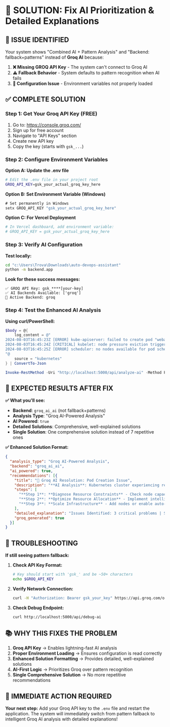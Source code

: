 # 🚀 SOLUTION: Fix AI Prioritization & Detailed Explanations

## 🎯 ISSUE IDENTIFIED
Your system shows "Combined AI + Pattern Analysis" and "Backend: fallback+patterns" instead of **Groq AI** because:

1. **❌ Missing GROQ API Key** - The system can't connect to Groq AI
2. **⚠️ Fallback Behavior** - System defaults to pattern recognition when AI fails
3. **🔧 Configuration Issue** - Environment variables not properly loaded

## ✅ COMPLETE SOLUTION

### Step 1: Get Your Groq API Key (FREE)
1. Go to: https://console.groq.com/
2. Sign up for free account
3. Navigate to "API Keys" section  
4. Create new API key
5. Copy the key (starts with `gsk_...`)

### Step 2: Configure Environment Variables

**Option A: Update the .env file**
```bash
# Edit the .env file in your project root
GROQ_API_KEY=gsk_your_actual_groq_key_here
```

**Option B: Set Environment Variable (Windows)**
```cmd
# Set permanently in Windows
setx GROQ_API_KEY "gsk_your_actual_groq_key_here"
```

**Option C: For Vercel Deployment**
```bash
# In Vercel dashboard, add environment variable:
# GROQ_API_KEY = gsk_your_actual_groq_key_here
```

### Step 3: Verify AI Configuration

**Test locally:**
```bash
cd "c:\Users\Trova\Downloads\auto-devops-assistant"
python -m backend.app
```

**Look for these success messages:**
```
✅ GROQ API Key: gsk_****[your-key]
✅ AI Backends Available: ['groq']  
🎯 Active Backend: groq
```

### Step 4: Test the Enhanced AI Analysis

**Using curl/PowerShell:**
```powershell
$body = @{
    log_content = @"
2024-08-03T16:45:23Z [ERROR] kube-apiserver: failed to create pod "webapp-deployment-123"
2024-08-03T16:45:24Z [CRITICAL] kubelet: node pressure eviction triggered
2024-08-03T16:45:25Z [ERROR] scheduler: no nodes available for pod scheduling
"@
    source = "kubernetes"
} | ConvertTo-Json

Invoke-RestMethod -Uri "http://localhost:5000/api/analyze-ai" -Method POST -Body $body -ContentType "application/json"
```

## 🎉 EXPECTED RESULTS AFTER FIX

**✅ What you'll see:**
- **Backend**: `groq_ai_ai` (not fallback+patterns)
- **Analysis Type**: "Groq AI-Powered Analysis"  
- **AI Powered**: `true`
- **Detailed Solutions**: Comprehensive, well-explained solutions
- **Single Solution**: One comprehensive solution instead of 7 repetitive ones

**✅ Enhanced Solution Format:**
```json
{
  "analysis_type": "Groq AI-Powered Analysis",
  "backend": "groq_ai_ai", 
  "ai_powered": true,
  "recommendations": [{
    "title": "🚀 Groq AI Resolution: Pod Creation Issue",
    "description": "**AI Analysis**: Kubernetes cluster experiencing resource constraints...",
    "steps": [
      "**Step 1**: **Diagnose Resource Constraints** - Check node capacity and pod resource requirements...",
      "**Step 2**: **Optimize Resource Allocation** - Implement intelligent resource limits...",
      "**Step 3**: **Scale Infrastructure** - Add nodes or enable auto-scaling..."
    ],
    "detailed_explanation": "Issues Identified: 3 critical problems | Solutions Provided: AI-generated recommendations | AI Insight: Comprehensive Kubernetes optimization...",
    "groq_generated": true
  }]
}
```

## 🔧 TROUBLESHOOTING

**If still seeing pattern fallback:**

1. **Check API Key Format:**
   ```bash
   # Key should start with 'gsk_' and be ~50+ characters
   echo $GROQ_API_KEY
   ```

2. **Verify Network Connection:**
   ```bash
   curl -H "Authorization: Bearer gsk_your_key" https://api.groq.com/openai/v1/models
   ```

3. **Check Debug Endpoint:**
   ```bash
   curl http://localhost:5000/api/debug-ai
   ```

## 📚 WHY THIS FIXES THE PROBLEM

1. **Groq API Key** → Enables lightning-fast AI analysis
2. **Proper Environment Loading** → Ensures configuration is read correctly  
3. **Enhanced Solution Formatting** → Provides detailed, well-explained solutions
4. **AI-First Logic** → Prioritizes Groq over pattern recognition
5. **Single Comprehensive Solution** → No more repetitive recommendations

## 🚀 IMMEDIATE ACTION REQUIRED

**Your next step:** Add your Groq API key to the `.env` file and restart the application. The system will immediately switch from pattern fallback to intelligent Groq AI analysis with detailed explanations!
